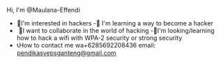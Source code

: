 Hi, I'm @Maulana-Effendi
- 🙋I'm interested in hackers
-🙇 I'm learning a way to become a hacker
- ️ 🙇I want to collaborate in the world of hacking
-🙆I'm looking/learning how to hack a wifi with WPA-2 security or strong security
- 📞How to contact me wa+6285692208436
email: pendikasyepsganteng@gmail.com

<!---
Maulana-Effendi/Maulana-Effendi is a dedicated repository because `README.md` (this file) appears in your GitHub profile.
You can click the Preview link to see your changes.
--->
